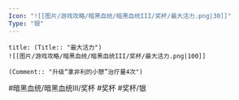```yaml
---
Icon: "![[图片/游戏攻略/暗黑血统/暗黑血统III/奖杯/最大活力.png|30]]"
Type: "银"
---
```

```ad-common-silver-trophy
title: (Title:: "最大活力")
![[图片/游戏攻略/暗黑血统/暗黑血统III/奖杯/最大活力.png|100]]

(Comment:: "升级“拿非利的小憩”治疗量4次")
```

#暗黑血统/暗黑血统III/奖杯 #奖杯 #奖杯/银
